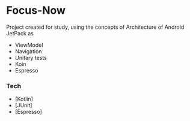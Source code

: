 # Focus-Now

Project created for study, using the concepts of Architecture of Android JetPack as
 - ViewModel
 - Navigation
 - Unitary tests
 - Koin
 - Espresso

### Tech

* [Kotlin] 
* [JUnit]
* [Espresso]
